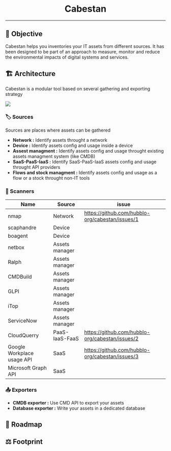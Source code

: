 <h1 align="center">
  Cabestan
</h1>

---
## 🎯 Objective

Cabestan helps you inventories your IT assets from different sources. It has been designed to be part of an approach to measure, monitor and reduce the environmental impacts of digital systems and services.

## 🏗️ Architecture

Cabestan is a modular tool based on several gathering and exporting strategy

<img src="https://github.com/hubblo-org/cabestan/blob/main/CABESTAN - MACRO VUE.jpg">

### 🏷️ Sources

Sources are places where assets can be gathered

* **Network :** Identify assets throught a network
* **Device :** Identify assets config and usage inside a device
* **Assest managment :** Identify assets config and usage throught existing assets managment system (like CMDB)
* **SaaS-PaaS-IaaS :** Identify SaaS-PaaS-IaaS assets config and usage throught API providers
* **Flows and stock managment :** Identify assets config and usage as a flow or a stock throught non-IT tools

### 🔬 Scanners

| Name                       | Source         | issue |
|----------------------------|----------------|-------|
| nmap                       | Network        | https://github.com/hubblo-org/cabestan/issues/1 |
| scaphandre                 | Device         |       |
| boagent                    | Device         |       |
| netbox                     | Assets manager |       |
| Ralph                      | Assets manager |       |
| CMDBuild                   | Assets manager |       |
| GLPI                       | Assets manager |       |
| iTop                       | Assets manager |       |
| ServiceNow                 | Assets manager |       |
| CloudQuerry                | PaaS-IaaS-FaaS |  https://github.com/hubblo-org/cabestan/issues/2   |
| Google Workplace usage API | SaaS           |  https://github.com/hubblo-org/cabestan/issues/3   |
| Microsoft Graph API        | SaaS           |       |

### 📤 Exporters

* **CMDB exporter :** Use CMD API to export your assets
* **Database exporter :** Write your assets in a dedicated database 

## 📅 Roadmap

## ⚖️  Footprint
